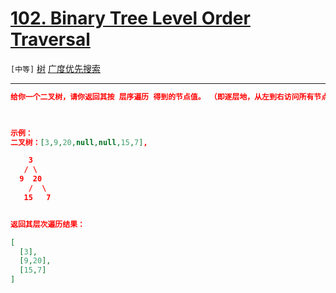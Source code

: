 # [102. Binary Tree Level Order Traversal](https://leetcode-cn.com/problems/binary-tree-level-order-traversal/)

`[中等]` [树](https://leetcode-cn.com/tag/tree/) [广度优先搜索](https://leetcode-cn.com/tag/breadth-first-search/)

---

```json
给你一个二叉树，请你返回其按 层序遍历 得到的节点值。 （即逐层地，从左到右访问所有节点）。

 

示例：
二叉树：[3,9,20,null,null,15,7],

    3
   / \
  9  20
    /  \
   15   7


返回其层次遍历结果：

[
  [3],
  [9,20],
  [15,7]
]


```

